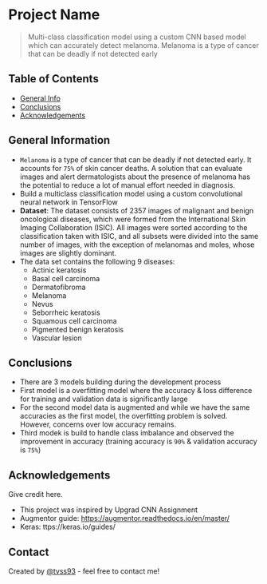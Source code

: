 # Project Name
> Multi-class classification model using a custom CNN based model which can accurately detect melanoma. Melanoma is a type of cancer that can be deadly if not detected early


## Table of Contents
* [General Info](#general-information)
* [Conclusions](#conclusions)
* [Acknowledgements](#acknowledgements)

<!-- You can include any other section that is pertinent to your problem -->

## General Information
- `Melanoma` is a type of cancer that can be deadly if not detected early. It accounts for `75%` of skin cancer deaths. A solution that can evaluate images and alert dermatologists about the presence of melanoma has the potential to reduce a lot of manual effort needed in diagnosis.
- Build a multiclass classification model using a custom convolutional neural network in TensorFlow
- **Dataset**: The dataset consists of 2357 images of malignant and benign oncological diseases, which were formed from the International Skin Imaging Collaboration (ISIC). All images were sorted according to the classification taken with ISIC, and all subsets were divided into the same number of images, with the exception of melanomas and moles, whose images are slightly dominant.
- The data set contains the following 9 diseases:
  - Actinic keratosis
  - Basal cell carcinoma
  - Dermatofibroma
  - Melanoma
  - Nevus
  - Seborrheic keratosis
  - Squamous cell carcinoma
  - Pigmented benign keratosis
  - Vascular lesion

<!-- You don't have to answer all the questions - just the ones relevant to your project. -->

## Conclusions
- There are 3 models building during the development process
- First model is a overfitting model where the accuracy & loss difference for training and validation data is significantly large
- For the  second model data is augmented and while we have the same accuracies as the first model, the overfitting problem is solved. However, concerns over low accuracy remains.
- Third modek is build to handle class imbalance and observed the improvement in accuracy (training accuracy is `90%` & validation accuracy is `75%`)

<!-- You don't have to answer all the questions - just the ones relevant to your project. -->



<!-- As the libraries versions keep on changing, it is recommended to mention the version of library used in this project -->

## Acknowledgements
Give credit here.
- This project was inspired by Upgrad CNN Assignment
- Augmentor guide: https://augmentor.readthedocs.io/en/master/
- Keras: ttps://keras.io/guides/


## Contact
Created by [@tvss93](https://github.com/tvss93) - feel free to contact me!


<!-- Optional -->
<!-- ## License -->
<!-- This project is open source and available under the [... License](). -->

<!-- You don't have to include all sections - just the one's relevant to your project -->